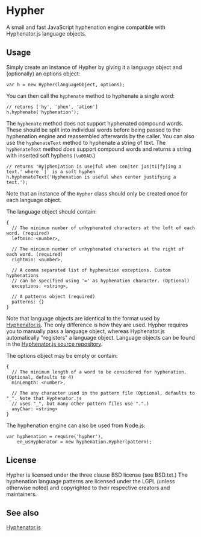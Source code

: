 # Hypher

A small and fast JavaScript hyphenation engine compatible with Hyphenator.js language objects.

## Usage
Simply create an instance of Hypher by giving it a language object and (optionally) an options object:

    var h = new Hypher(languageObject, options);

You can then call the `hyphenate` method to hyphenate a single word:

    // returns ['hy', 'phen', 'ation']
    h.hyphenate('hyphenation');

The `hyphenate` method does not support hyphenated compound words. These should be split into individual words before being passed to the hyphenation engine and reassembled afterwards by the caller. You can also use the `hyphenateText` method to hyphenate a string of text. The `hyphenateText` method *does* support compound words and returns a string with inserted soft hyphens (`\u00AD`.)

    // returns 'Hy|phen|ation is use|ful when cen|ter jus|ti|fy|ing a text.' where `|` is a soft hyphen
    h.hyphenateText('Hyphenation is useful when center justifying a text.');

Note that an instance of the `Hypher` class should only be created once for each language object.

The language object should contain:

    {
      // The minimum number of unhyphenated characters at the left of each word. (required)
      leftmin: <number>, 

      // The minimum number of unhyphenated characters at the right of each word. (required)
      rightmin: <number>,

      // A comma separated list of hyphenation exceptions. Custom hyphenations
      // can be specified using '=' as hyphenation character. (Optional)
      exceptions: <string>,

      // A patterns object (required)
      patterns: {}
    }

Note that language objects are identical to the format used by [Hyphenator.js](http://code.google.com/p/hyphenator/). The only difference is how they are used. Hypher requires you  to manually pass a language object, whereas Hyphenator.js automatically "registers" a language object. Language objects can be found in the [Hyphenator.js source repository](http://code.google.com/p/hyphenator/source/browse/trunk#trunk%2Fpatterns).

The options object may be empty or contain:

    {
      // The minimum length of a word to be considered for hyphenation. (Optional, defaults to 4)
      minLength: <number>,

      // The any character used in the pattern file (Optional, defaults to "_". Note that Hyphenator.js
      // uses "_", but many other pattern files use ".".)
      anyChar: <string>
    }

The hyphenation engine can also be used from Node.js:

    var hyphenation = require('hypher'),
        en_usHyphenator = new hyphenation.Hypher(pattern);

## License
Hypher is licensed under the three clause BSD license (see BSD.txt.) The hyphenation language patterns are licensed under the LGPL (unless otherwise noted) and copyrighted to their respective creators and maintainers. 

## See also
[Hyphenator.js](http://code.google.com/p/hyphenator/)
